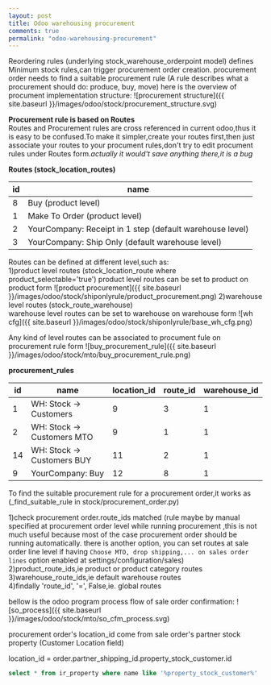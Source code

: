 ```yaml
---
layout: post
title: Odoo warehousing procurement
comments: true
permalink: "odoo-warehousing-procurement"
---
```


Reordering rules (underlying stock\_warehouse\_orderpoint model) defines Minimum stock rules,can trigger procurement order creation.
procurement order needs to find a suitable procurement rule (A rule describes what a procurement should do: produce, buy, move)
here is the overview of procument implementation structure:
![procurement structure]({{ site.baseurl }}/images/odoo/stock/procurement_structure.svg)

__Procurement rule is based on Routes__  
Routes and Procurement rules are cross referenced in current odoo,thus it is easy to be confused.To make it simpler,create your routes first,then just associate your routes to your procument rules,don't try to edit procument rules under Routes form.*actually it would't save anything there,it is a bug*

__Routes (stock\_location\_routes)__  

id  |name
----|----
8   |Buy           (product level)
1   |Make To Order (product level)
2   |YourCompany: Receipt in 1 step (default warehouse level)
3   |YourCompany: Ship Only         (default warehouse level)

Routes can be defined at different level,such as:  
1)product level routes (stock\_location\_route where product_selectable='true')
product level routes can be set to product on product form
![product procurement]({{ site.baseurl }}/images/odoo/stock/shiponlyrule/product_procurement.png)
2)warehouse level routes (stock\_route\_warehouse)  
warehouse level routes can be set to warehouse on warehouse form
![wh cfg]({{ site.baseurl }}/images/odoo/stock/shiponlyrule/base_wh_cfg.png)

Any kind of level routes can be associated to procument fule on procurement rule form
![buy_procurement_rule]({{ site.baseurl }}/images/odoo/stock/mto/buy_procurement_rule.png)

__procurement_rules__

id	|name	                    |location_id	|route_id	|warehouse_id
----|---------------------------|---------------|-----------|------------
1	|WH: Stock -> Customers	    |9	            |3			|1
2	|WH: Stock -> Customers MTO	|9	            |1			|1
14	|WH: Stock -> Customers BUY	|11         	|2			|1
9	|YourCompany:  Buy	        |12				|8			|1

To find the suitable procurement rule for a procurement order,it works as (\_find\_suitable\_rule in stock/procurement\_order.py)

1)check procurement order.route\_ids matched (rule maybe by manual specified at procurement order level while running procurement ,this is not much useful because most of the case procurement order should be running automatically. there is another option, you can set routes at sale order line level if having `Choose MTO, drop shipping,... on sales order lines` option enabled at settings/configuration/sales)  
2)product\_route\_ids,ie product or product category routes  
3)warehouse\_route\_ids,ie default warehouse routes  
4)findally 'route\_id', '=', False,ie. global routes


bellow is the odoo program process flow of sale order confirmation: 
![so_process]({{ site.baseurl }}/images/odoo/stock/mto/so_cfm_process.svg)

procurement order's location\_id come from sale order's partner stock property (Customer Location field)

location\_id = order.partner\_shipping\_id.property\_stock\_customer.id

```sql
select * from ir_property where name like '%property_stock_customer%'
```

